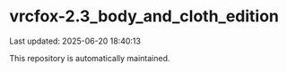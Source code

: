 # vrcfox-2.3_body_and_cloth_edition

Last updated: 2025-06-20 18:40:13

This repository is automatically maintained.
